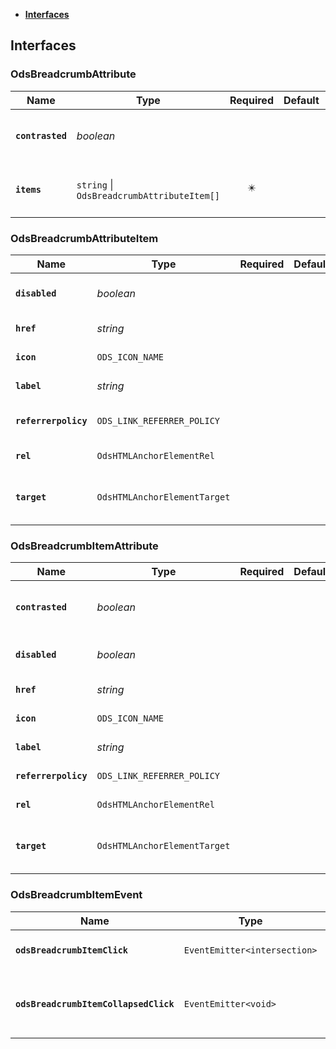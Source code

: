 * [**Interfaces**](#interfaces)

## Interfaces

### OdsBreadcrumbAttribute
|Name | Type | Required | Default | Description|
|---|---|:---:|---|---|
|**`contrasted`** | _boolean_ |  |  | contrasted or not: see component principles|
|**`items`** | `string` \| `OdsBreadcrumbAttributeItem[]` | ✴️ |  | List of breadcrumb items to display|

### OdsBreadcrumbAttributeItem
|Name | Type | Required | Default | Description|
|---|---|:---:|---|---|
|**`disabled`** | _boolean_ |  |  | Item should be disabled or not|
|**`href`** | _string_ |  |  | Item link to redirect to|
|**`icon`** | `ODS_ICON_NAME` |  |  | Icon to display|
|**`label`** | _string_ |  |  | Text to display|
|**`referrerpolicy`** | `ODS_LINK_REFERRER_POLICY` |  |  | Link referrer policy|
|**`rel`** | `OdsHTMLAnchorElementRel` |  |  | Link relationship|
|**`target`** | `OdsHTMLAnchorElementTarget` |  |  | Specifies where to open the link|

### OdsBreadcrumbItemAttribute
|Name | Type | Required | Default | Description|
|---|---|:---:|---|---|
|**`contrasted`** | _boolean_ |  |  | contrasted or not: see component principles|
|**`disabled`** | _boolean_ |  |  | Item should be disabled or not|
|**`href`** | _string_ |  |  | Item link to redirect to|
|**`icon`** | `ODS_ICON_NAME` |  |  | Icon to display|
|**`label`** | _string_ |  |  | Text to display|
|**`referrerpolicy`** | `ODS_LINK_REFERRER_POLICY` |  |  | Link referrer policy|
|**`rel`** | `OdsHTMLAnchorElementRel` |  |  | Link relationship|
|**`target`** | `OdsHTMLAnchorElementTarget` |  |  | Link target typeSpecifies where to open the link|

### OdsBreadcrumbItemEvent
|Name | Type | Required | Default | Description|
|---|---|:---:|---|---|
|**`odsBreadcrumbItemClick`** | `EventEmitter<intersection>` | ✴️ |  | Event triggered item click|
|**`odsBreadcrumbItemCollapsedClick`** | `EventEmitter<void>` | ✴️ |  | Event triggered on collapsed item click|